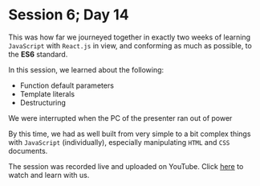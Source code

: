 # Session 6; Day 14
This was how far we journeyed together in exactly two weeks 
of learning `JavaScript` with `React.js` in view, and conforming 
as much as possible, to the **ES6** standard.

In this session, we learned about the following:
- Function default parameters
- Template literals
- Destructuring

We were interrupted when the PC of the presenter ran out of power

By this time, we had as well built from very simple to a bit
complex things with `JavaScript` (individually), especially manipulating `HTML`
and `CSS` documents.

The session was recorded live and uploaded on YouTube. Click [here](https://youtu.be/2VDzWp3bg1s) to watch and learn with us.
